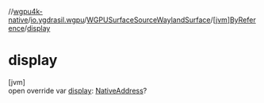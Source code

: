 //[wgpu4k-native](../../../../index.md)/[io.ygdrasil.wgpu](../../index.md)/[WGPUSurfaceSourceWaylandSurface](../index.md)/[[jvm]ByReference](index.md)/[display](display.md)

# display

[jvm]\
open override var [display](display.md): [NativeAddress](../../../ffi/-native-address/index.md)?